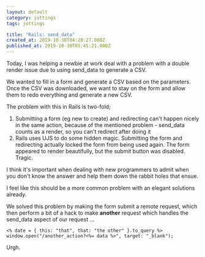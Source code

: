 ```yaml
---
layout: default
category: jottings
tags: jottings

title: "Rails: send_data"
created_at: 2019-10-30T04:28:27.000Z
published_at: 2019-10-30T05:45:21.000Z
---
```

Today, I was helping a newbie at work deal with a problem with a double render issue due to using send_data to generate a CSV.

We wanted to fill in a form and generate a CSV based on the parameters. Once the CSV was downloaded, we want to stay on the form and allow them to redo everything and generate a new CSV.

The problem with this in Rails is two-fold;

1.  Submitting a form (eg new to create) and redirecting can't happen nicely in the same action, because of the mentioned problem - send_data counts as a render, so you can't redirect after doing it
2.  Rails uses UJS to do some hidden magic. Submitting the form and redirecting actually locked the form from being used again. The form appeared to render beautifully, but the submit button was disabled. Tragic.

I think it's important when dealing with new programmers to admit when you don't know the answer and help them down the rabbit holes that ensue.

I feel like this should be a more common problem with an elegant solutions already.

We solved this problem by making the form submit a remote request, which then perform a bit of a hack to make **another** request which handles the send_data aspect of our request ...

```
<% date = { this: "that", that: "the other" }.to_query %>
window.open("/another_action?<%= data %>", target: "_blank");
```

Urgh.

